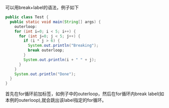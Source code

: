 可以用break+label的语法，例子如下
```java
public class Test {
  public static void main(String[] args) {
    outerloop:
    for (int i=0; i < 5; i++) {
      for (int j=0; j < 5; j++) {
        if (i * j > 6) {
          System.out.println("Breaking");
          break outerloop;
        }
        System.out.println(i + " " + j);
      }
    }
    System.out.println("Done");
  }
}
```

首先在for循环前加标签，如例子中的outerloop，然后在for循环内break label(如本例的outerloop),就会跳出该label指定的for循环。
